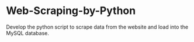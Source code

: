 # Web-Scraping-by-Python
Develop the python script to scrape data from the website and load into the MySQL database.
